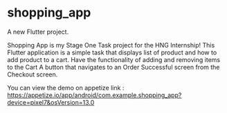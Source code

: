 # shopping_app

A new Flutter project.

Shopping App is my Stage One Task project for the HNG Internship! This Flutter application is a simple task that displays list of product and how to add product to a cart.
Have the functionality of adding and removing items to the Cart
A button that navigates to an Order Successful screen from the Checkout screen.

You can view the demo on appetize link : https://appetize.io/app/android/com.example.shopping_app?device=pixel7&osVersion=13.0
